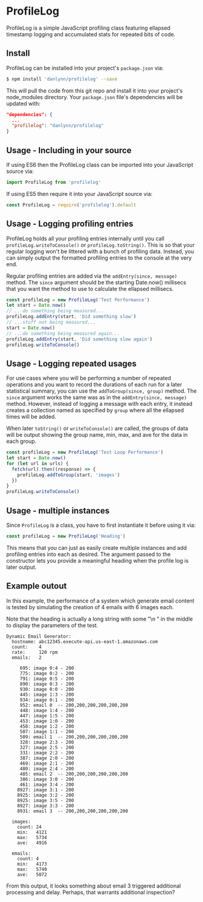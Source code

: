 # ProfileLog

ProfileLog is a simple JavaScript profiling class featuring ellapsed timestamp logging and accumulated stats for repeated bits of code.

## Install

ProfileLog can be installed into your project's `package.json` via:

```bash
$ npm install 'danlynn/profilelog' --save
```

This will pull the code from this git repo and install it into your project's node_modules directory.  Your `package.json` file's dependencies will be updated with:

```JSON
"dependencies": {
  ...
  "profilelog": "danlynn/profilelog"
}
```

## Usage - Including in your source

If using ES6 then the ProfileLog class can be imported into your JavaScript source via:

```javascript
import ProfileLog from 'profilelog'
```

If using ES5 then require it into your JavaScript source via:

```javascript
const ProfileLog = require('profilelog').default
```

## Usage - Logging profiling entries

ProfileLog holds all your profiling entries internally until you call `profileLog.writeToConsole()` or `profileLog.toString()`.  This is so that your regular logging won't be littered with a bunch of profiling data.  Instead, you can simply output the formatted profiling entries to the console at the very end.

Regular profiling entries are added via the `addEntry(since, message)` method.  The `since` argument should be the starting Date.now() millisecs that you want the method to use to calculate the ellapsed millisecs.

```javascript
const profileLog = new ProfileLog('Test Performance')
let start = Date.now()
// ...do something being measured...
profileLog.addEntry(start, 'Did something slow')
// ...stuff not being measured...
start = Date.now()
// ...do something being measured again...
profileLog.addEntry(start, 'Did something slow again')
profileLog.writeToConsole()
```

## Usage - Logging repeated usages

For use cases where you will be performing a number of repeated operations and you want to record the durations of each run for a later statistical summary, you can use the `addToGroup(since, group)` method.  The `since` argument works the same was as in the `addEntry(since, message)` method.  However, instead of logging a message with each entry, it instead creates a collection named as specified by `group` where all the ellapsed times will be added.

When later `toString()` or `writeToConsole()` are called, the groups of data will be output showing the group name, min, max, and ave for the data in each group.

```javascript
const profileLog = new ProfileLog('Test Loop Performance')
let start = Date.now()
for (let url in urls) {
  fetch(url).then((response) => {
    profileLog.addToGroup(start, 'images')
  })
}
profileLog.writeToConsole()
```

## Usage - multiple instances

Since `ProfileLog` is a class, you have to first instantiate it before using it via:

```javascript
const profileLog = new ProfileLog('Heading')
```

This means that you can just as easily create multiple instances and add profiling entries into each as desired.  The argument passed to the constructor lets you provide a meaningful heading when the profile log is later output.

## Example outout

In this example, the performance of a system which generate email content is tested by simulating the creation of 4 emails with 6 images each.

Note that the heading is actually a long string with some "\n  " in the middle to display the parameters of the test.

```
Dynamic Email Generator:
  hostname: abc12345.execute-api.us-east-1.amazonaws.com
  count:    4
  rate:     120 rpm
  emails:   2

     695: image 0:4 - 200
     775: image 0:2 - 200
     791: image 0:5 - 200
     890: image 0:3 - 200
     930: image 0:0 - 200
     445: image 1:3 - 200
     934: image 0:1 - 200
     952: email 0  -- 200,200,200,200,200,200
     448: image 1:4 - 200
     447: image 1:5 - 200
     453: image 1:0 - 200
     458: image 1:2 - 200
     507: image 1:1 - 200
     509: email 1  -- 200,200,200,200,200,200
     328: image 2:3 - 200
     327: image 2:5 - 200
     331: image 2:2 - 200
     387: image 2:0 - 200
     469: image 2:1 - 200
     480: image 2:4 - 200
     485: email 2  -- 200,200,200,200,200,200
     386: image 3:0 - 200
     461: image 3:4 - 200
    8927: image 3:1 - 200
    8925: image 3:2 - 200
    8925: image 3:5 - 200
    8927: image 3:3 - 200
    8931: email 3  -- 200,200,200,200,200,200

  images:
    count: 24
    min:   4121
    max:   5734
    ave:   4916

  emails:
    count: 4
    min:   4173
    max:   5740
    ave:   5072
```

From this output, it looks something about email 3 triggered additional processing and delay.  Perhaps, that warrants additional inspection?
